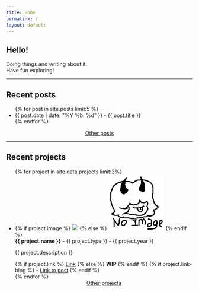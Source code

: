 ```yaml
---
title: Home
permalink: /
layout: default
---
```


## Hello!

Doing things and writing about it.<br>
Have fun exploring!

<hr>

## Recent posts

<ul class="posts">
{% for post in site.posts limit:5 %}
  <li>{{ post.date | date: "%Y %b. %d"  }} - <a href="{{ post.url }}" class="post-preview">{{ post.title }}</a></li>
{% endfor %}
</ul>
<div><center><a href="/blog">Other posts</a></center></div>

<hr>

## Recent projects

<ul class="projects">
    {% for project in site.data.projects limit:3%}
    <li>
      <div class="project-card">
        {% if project.image %}
        <img src="{{ project.image }}" class="project-image">
        {% else %}
        <img src="assets/images/projects/noImage.png" class="project-image">
        {% endif %}
        <div class="project-text">
        <b> {{ project.name }}</b> - {{ project.type }} - {{ project.year }}
        <p> {{ project.description }}</p>
        {% if project.link %}
          <a href="{{ project.link }}" target="_blank">Link</a>
        {% else %}
          <b>WIP</b>
        {% endif %}
        {% if project.link-blog %}
         - <a href="{{ project.link-blog }}" target="_blank">Link to post</a>
        {% endif %}
        </div>
      </div>
    </li>
    {% endfor %}
    <center><a href="/projects">Other projects</a></center>
</ul>
